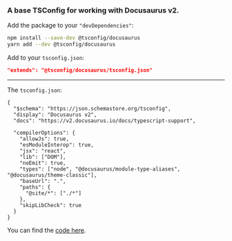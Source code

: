 ### A base TSConfig for working with Docusaurus v2.

Add the package to your `"devDependencies"`:

```sh
npm install --save-dev @tsconfig/docusaurus
yarn add --dev @tsconfig/docusaurus
```

Add to your `tsconfig.json`:

```json
"extends": "@tsconfig/docusaurus/tsconfig.json"
```

---

The `tsconfig.json`: 

```jsonc
{
  "$schema": "https://json.schemastore.org/tsconfig",
  "display": "Docusaurus v2",
  "docs": "https://v2.docusaurus.io/docs/typescript-support",
  
  "compilerOptions": {
    "allowJs": true,
    "esModuleInterop": true,
    "jsx": "react",
    "lib": ["DOM"],
    "noEmit": true,
    "types": ["node", "@docusaurus/module-type-aliases", "@docusaurus/theme-classic"],
    "baseUrl": ".",
    "paths": {
      "@site/*": ["./*"]
    },
    "skipLibCheck": true
  }
}

```

You can find the [code here](https://github.com/tsconfig/bases/blob/master/bases/docusaurus.json).
